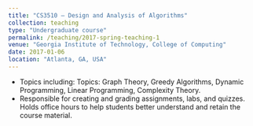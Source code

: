 ```yaml
---
title: "CS3510 – Design and Analysis of Algorithms"
collection: teaching
type: "Undergraduate course"
permalink: /teaching/2017-spring-teaching-1
venue: "Georgia Institute of Technology, College of Computing"
date: 2017-01-06
location: "Atlanta, GA, USA"
---
```


* Topics including: Topics: Graph Theory, Greedy Algorithms, Dynamic Programming, Linear Programming, Complexity Theory.
* Responsible for creating and grading assignments, labs, and quizzes. Holds office hours to help students better understand and retain the course material.
